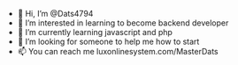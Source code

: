 - 👋 Hi, I’m @Dats4794
- 👀 I’m interested in learning to become backend developer
- 🌱 I’m currently learning javascript and php
- 💞️ I’m looking for someone to help me how to start
- 📫 You can reach me luxonlinesystem.com/MasterDats

<!---
Dats4794/Dats4794 is a ✨ special ✨ repository because its `README.md` (this file) appears on your GitHub profile.
You can click the Preview link to take a look at your changes.
--->
